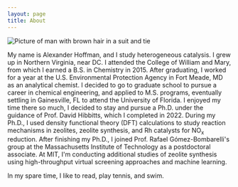```yaml
---
layout: page
title: About
---
```


![Picture of man with brown hair in a suit and tie](https://pbs.twimg.com/profile_images/1101462056916660224/xJWcK8wj_400x400.png)

My name is Alexander Hoffman, and I study heterogeneous catalysis. I grew up in Northern Virginia, near DC. I attended the College of William and Mary, from which I earned a B.S. in Chemistry in 2015. After graduating, I worked for a year at the U.S. Environmental Protection Agency in Fort Meade, MD as an analytical chemist. I decided to go to graduate school to pursue a career in chemical engineering, and applied to M.S. programs, eventually settling in Gainesville, FL to attend the University of Florida. I enjoyed my time there so much, I decided to stay and pursue a Ph.D. under the guidance of Prof. David Hibbitts, which I completed in 2022. During my Ph.D., I used density functional theory (DFT) calculations to study reaction mechanisms in zeolites, zeolite synthesis, and Rh catalysts for NO<sub>x</sub> reduction. After finishing my Ph.D., I joined Prof. Rafael G&oacute;mez-Bombarelli's group at the Massachusetts Institute of Technology as a postdoctoral associate. At MIT, I'm conducting additional studies of zeolite synthesis using high-throughput virtual screening approaches and machine learning.

In my spare time, I like to read, play tennis, and swim.
